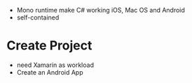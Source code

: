 - Mono runtime make C# working iOS, Mac OS and Android
- self-contained

# Create Project
- need Xamarin as workload
- Create an Android App